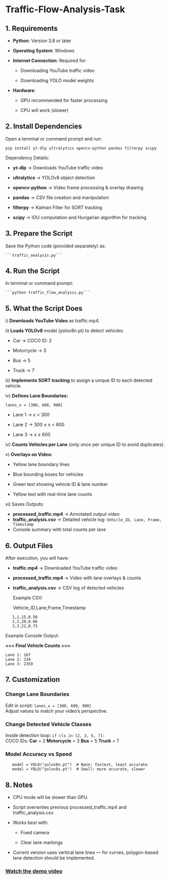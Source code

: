 # Traffic-Flow-Analysis-Task

## 1. Requirements
- **Python**: Version 3.8 or later

- **Operating System**: Windows 

- **Internet Connection**: Required for:

    - Downloading YouTube traffic video

    - Downloading YOLO model weights

- **Hardware**:

    - GPU recommended for faster processing

    - CPU will work (slower)

## 2. Install Dependencies
Open a terminal or command prompt and run:

``` pip install yt-dlp ultralytics opencv-python pandas filterpy scipy ```

Dependency Details:

* **yt-dlp** → Downloads YouTube traffic video

* **ultralytics** → YOLOv8 object detection

* **opencv-python** → Video frame processing & overlay drawing

* **pandas** → CSV file creation and manipulation

* **filterpy** → Kalman Filter for SORT tracking

* **scipy** → IOU computation and Hungarian algorithm for tracking

## 3. Prepare the Script
Save the Python code (provided separately) as:

    ```traffic_analysis.py```

## 4. Run the Script
In terminal or command prompt:

    ```python traffic_flow_analysis.py```

## 5. What the Script Does
i) **Downloads YouTube Video** as traffic.mp4.

ii) **Loads YOLOv8** model (yolov8n.pt) to detect vehicles:

  - Car → COCO ID: 2

  - Motorcycle → 3

  - Bus → 5

  - Truck → 7

iii) **Implements SORT tracking** to assign a unique ID to each detected vehicle.

iv) **Defines Lane Boundaries:**

```lanes_x = [300, 600, 900]```

 - Lane 1 → x < 300

 - Lane 2 → 300 ≤ x < 600

 - Lane 3 → x ≥ 600

iv) **Counts Vehicles per Lane** (only once per unique ID to avoid duplicates).

v) **Overlays on Video:**

 - Yellow lane boundary lines

 - Blue bounding boxes for vehicles

 - Green text showing vehicle ID & lane number

 - Yellow text with real-time lane counts

vi) Saves Outputs:

* **processed_traffic.mp4** → Annotated output video
* **traffic_analysis.csv** → Detailed vehicle log:
  ```Vehicle_ID, Lane, Frame, Timestamp```
* Console summary with total counts per lane

## 6. Output Files
After execution, you will have:

- **traffic.mp4** → Downloaded YouTube traffic video

- **processed_traffic.mp4** → Video with lane overlays & counts

- **traffic_analysis.csv** → CSV log of detected vehicles

  Example CSV:

  Vehicle_ID,Lane,Frame,Timestamp
 ```
    1,1,15,0.50
    2,2,20,0.66 
    3,3,22,0.73
```

  Example Console Output:
  
**=== Final Vehicle Counts ===**
 ```
Lane 1: 167
Lane 2: 234
Lane 3: 2359
 ```

## 7. Customization
### Change Lane Boundaries
   Edit in script:
    ```
      lanes_x = [300, 600, 900]
    ```   
Adjust values to match your video’s perspective.

### Change Detected Vehicle Classes
   Inside detection loop:
    ```
       if cls in [2, 3, 5, 7]:
     ```   
COCO IDs: 
**Car** = 2 
**Motorcycle** = 3 
**Bus** = 5 
**Truck** = 7

### Model Accuracy vs Speed
 ```
    model = YOLO("yolov8n.pt")  # Nano: fastest, least accurate
    model = YOLO("yolov8s.pt")  # Small: more accurate, slower
 ```
## 8. Notes
- CPU mode will be slower than GPU.

- Script overwrites previous processed_traffic.mp4 and traffic_analysis.csv.

- Works best with:

    - Fixed camera

    - Clear lane markings

- Current version uses vertical lane lines — for curves, polygon-based lane detection should be implemented.

 ### [Watch the demo video](https://drive.google.com/file/d/1ryHPQT_JoMkRnYjQTCDIveeKb2Yo3A3F/view?usp=sharing) 
